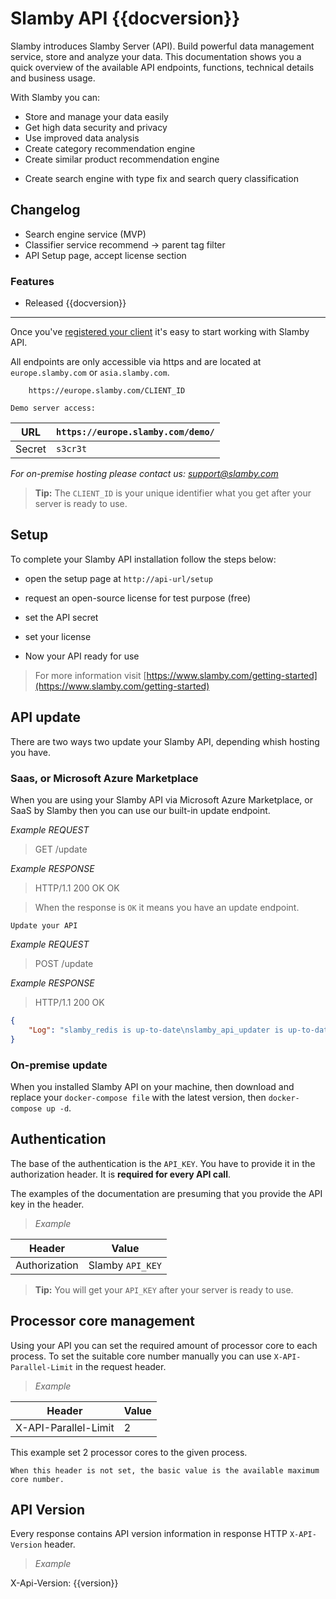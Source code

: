 # Slamby API {{docversion}}

Slamby introduces Slamby Server (API). Build powerful data management service, store and analyze your data. This documentation shows you a quick overview of the available API endpoints, functions, technical details and business usage.

With Slamby you can:

* Store and manage your data easily
* Get high data security and privacy
* Use improved data analysis
* Create category recommendation engine
* Create similar product recommendation engine
- Create search engine with type fix and search query classification

## Changelog

- Search engine service (MVP)
- Classifier service recommend -> parent tag filter
- API Setup page, accept license section

### Features

- Released {{docversion}}

---

Once you've
[registered your client](http://slamby.com/register/) it's easy
to start working with Slamby API.

All endpoints are only accessible via https and are located at `europe.slamby.com` or `asia.slamby.com`.

```
    https://europe.slamby.com/CLIENT_ID
```

`Demo server access:`

URL |   `https://europe.slamby.com/demo/`
--- |   ---
Secret  |   `s3cr3t`

*For on-premise hosting please contact us: [support@slamby.com](mailto:support@slamby.com)*

> **Tip:** The `CLIENT_ID` is your unique identifier what you get after your server is ready to use.

## Setup

To complete your Slamby API installation follow the steps below:

- open the setup page at `http://api-url/setup`

- request an open-source license for test purpose (free)

- set the API secret

- set your license

- Now your API ready for use

> For more information visit [https://www.slamby.com/getting-started](https://www.slamby.com/getting-started)

## API update

There are two ways two update your Slamby API, depending whish hosting you have.

### Saas, or Microsoft Azure Marketplace

When you are using your Slamby API via Microsoft Azure Marketplace, or SaaS by Slamby then you can use our built-in update endpoint.

*Example REQUEST*
> GET /update

*Example RESPONSE*
> HTTP/1.1 200 OK
OK

> When the response is `OK` it means you have an update endpoint.

`Update your API`

*Example REQUEST*
> POST /update

*Example RESPONSE*
> HTTP/1.1 200 OK
```json
{
    "Log": "slamby_redis is up-to-date\nslamby_api_updater is up-to-date\nslamby_elasticsearch is up-to-date\nslamby_api is up-to-date\nslamby_nginx is up-to-date\n"
}
```

### On-premise update

When you installed Slamby API on your machine, then download and replace your `docker-compose file` with the latest version, then `docker-compose up -d`. 

## Authentication

The base of the authentication is the `API_KEY`.
You have to provide it in the authorization header. It is **required for every API call**.

The examples of the documentation are presuming that you provide the API key in the header.

>*Example*

Header   |Value
---------|---
Authorization|Slamby `API_KEY`

>**Tip:** You will get your `API_KEY` after your server is ready to use.

## Processor core management

Using your API you can set the required amount of processor core to each process. To set the suitable core number manually you can use `X-API-Parallel-Limit` in the request header.

>*Example*

Header | Value
--- | ---
X-API-Parallel-Limit | 2

This example set 2 processor cores to the given process.

`When this header is not set, the basic value is the available maximum core number.`


## API Version

Every response contains API version information in response HTTP `X-API-Version` header.

>*Example*

X-Api-Version: {{version}}


